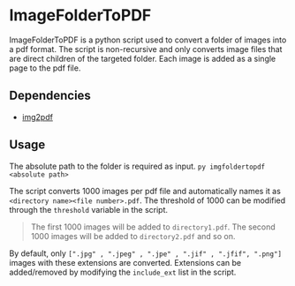 # ImageFolderToPDF
ImageFolderToPDF is a python script used to convert a folder of images into a pdf format. The script is non-recursive and only converts image files that are direct children of the targeted folder. Each image is added as a single page to the pdf file.

## Dependencies
- [img2pdf](https://github.com/josch/img2pdf)

## Usage
The absolute path to the folder is required as input.
```py imgfoldertopdf <absolute path>```

The script converts 1000 images per pdf file and automatically names it as
```<directory name><file number>.pdf```. The threshold of 1000 can be modified through the ```threshold``` variable in the script.
>The first 1000 images will be added to ```directory1.pdf```. The second 1000 images will be added to ```directory2.pdf``` and so on.

By default, only ```[".jpg" , ".jpeg" , ".jpe" , ".jif" , ".jfif", ".png"]``` images with these extensions are converted. Extensions can be added/removed by modifying the ```include_ext``` list in the script.
